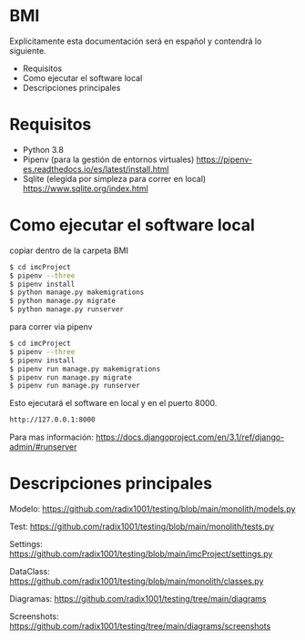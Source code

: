 # BMI

Explicitamente esta documentación será en español y contendrá lo siguiente.

  - Requisitos
  - Como ejecutar el software local
  - Descripciones principales
  
# Requisitos

  - Python 3.8
  - Pipenv (para la gestión de entornos virtuales) https://pipenv-es.readthedocs.io/es/latest/install.html
  - Sqlite (elegida por simpleza para correr en local) https://www.sqlite.org/index.html


# Como ejecutar el software local
copiar dentro de la carpeta BMI
```sh
$ cd imcProject
$ pipenv --three
$ pipenv install
$ python manage.py makemigrations
$ python manage.py migrate
$ python manage.py runserver
```

para correr via pipenv
```sh
$ cd imcProject
$ pipenv --three
$ pipenv install
$ pipenv run manage.py makemigrations
$ pipenv run manage.py migrate
$ pipenv run manage.py runserver
```

Esto ejecutará el software en local y en el puerto 8000.

```sh
http://127.0.0.1:8000
```

Para mas información: https://docs.djangoproject.com/en/3.1/ref/django-admin/#runserver

# Descripciones principales

Modelo: https://github.com/radix1001/testing/blob/main/monolith/models.py

Test: https://github.com/radix1001/testing/blob/main/monolith/tests.py

Settings: https://github.com/radix1001/testing/blob/main/imcProject/settings.py

DataClass: https://github.com/radix1001/testing/blob/main/monolith/classes.py

Diagramas: https://github.com/radix1001/testing/tree/main/diagrams

Screenshots: https://github.com/radix1001/testing/tree/main/diagrams/screenshots
